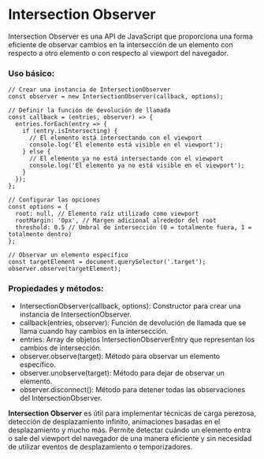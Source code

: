 # Intersection Observer

Intersection Observer es una API de JavaScript que proporciona una forma eficiente de observar cambios en la intersección de un elemento con respecto a otro elemento o con respecto al viewport del navegador.

### Uso básico:

```
// Crear una instancia de IntersectionObserver
const observer = new IntersectionObserver(callback, options);

// Definir la función de devolución de llamada
const callback = (entries, observer) => {
  entries.forEach(entry => {
    if (entry.isIntersecting) {
      // El elemento está intersectando con el viewport
      console.log('El elemento está visible en el viewport');
    } else {
      // El elemento ya no está intersectando con el viewport
      console.log('El elemento ya no está visible en el viewport');
    }
  });
};

// Configurar las opciones
const options = {
  root: null, // Elemento raíz utilizado como viewport
  rootMargin: '0px', // Margen adicional alrededor del root
  threshold: 0.5 // Umbral de intersección (0 = totalmente fuera, 1 = totalmente dentro)
};

// Observar un elemento específico
const targetElement = document.querySelector('.target');
observer.observe(targetElement);
```

### Propiedades y métodos:
- IntersectionObserver(callback, options): Constructor para crear una instancia de IntersectionObserver.
- callback(entries, observer): Función de devolución de llamada que se llama cuando hay cambios en la intersección.
- entries: Array de objetos IntersectionObserverEntry que representan los cambios de intersección.
- observer.observe(target): Método para observar un elemento específico.
- observer.unobserve(target): Método para dejar de observar un elemento.
- observer.disconnect(): Método para detener todas las observaciones del IntersectionObserver.


**Intersection Observer** es útil para implementar técnicas de carga perezosa, detección de desplazamiento infinito, animaciones basadas en el desplazamiento y mucho más. Permite detectar cuándo un elemento entra o sale del viewport del navegador de una manera eficiente y sin necesidad de utilizar eventos de desplazamiento o temporizadores.